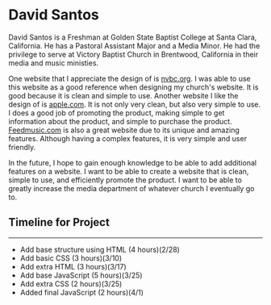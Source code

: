 # David Santos
David Santos is a Freshman at Golden State Baptist College at Santa Clara, California. He has a Pastoral Assistant Major and a Media Minor. He had the privilege to serve at Victory Baptist Church in Brentwood, California in their media and music ministies. 

One website that I appreciate the design of is [nvbc.org](https://www.nvbc.org). I was able to use this website as a good reference when designing my church's website. It is good because it is clean and simple to use. Another website I like the design of is [apple.com](https://www.apple.com). It is not only very clean, but also very simple to use. I does a good job of promoting the product, making simple to get information about the product, and simple to purchase the product. [Feedmusic.com](https://www.feedmusic.com) is also a great website due to its unique and amazing features. Although having a complex features, it is very simple and user friendly. 

In the future, I hope to gain enough knowledge to be able to add additional features on a website. I want to be able to create a website that is clean, simple to use, and efficiently promote the product. I want to be able to greatly increase the media department of whatever church I eventually go to. 

## Timeline for Project
-------------------------------------------------------------------------
- Add base structure using HTML (4 hours)(2/28)
- Add basic CSS (3 hours)(3/10)
- Add extra HTML (3 hours)(3/17)
- Add base JavaScript (5 hours)(3/25)
- Add extra CSS (2 hours)(3/25)
- Added final JavaScript (2 hours)(4/1)
